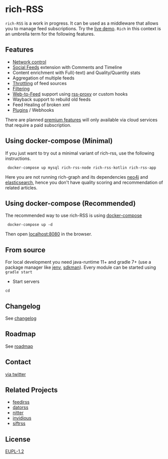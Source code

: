 # rich-RSS

`rich-RSS` is a work in progress. It can be used as a middleware that allows you to manage feed subscriptions. Try the [live demo](https://richrss.migor.org/). `Rich` in this context is an umbrella term for the following features.

## Features

- [Network control](docs/Network-Control.md)
- [Social Feeds](docs/Social-RSS.md) extension with Comments and Timeline
- Content enrichment with Full(-text) and Quality/Quantity stats
- Aggregation of multiple feeds
- [Throttling](docs/Throttling.md) of feed sources
- [Filtering](docs/Filtering.md)
- [Web-to-Feed](docs/Web-to-Feed.md) support using [rss-proxy](https://github.com/damoeb/rss-proxy) or custom hooks
- Wayback support to rebuild old feeds
- Feed Healing of broken xml
- [Plugins](docs/Plugins.md) / Webhooks

There are planned [premium features](roadmap.md) will only available via cloud services that require a paid subscription.


## Using docker-compose (Minimal)
If you just want to try out a minimal variant of rich-rss, use the following instructions. 

```
 docker-compose up mysql rich-rss-node rich-rss-kotlin rich-rss-app
```
Here you are not running rich-graph and its dependencies [neo4j](https://neo4j.com/) and [elasticsearch](https://www.elastic.co/elasticsearch/), hence you don't have quality scoring and recommendation of related articles.



## Using docker-compose (Recommended)

The recommended way to use rich-RSS is using [docker-compose](https://docs.docker.com/compose/)

```
 docker-compose up -d
```
Then open [localhost:8080](http://localhost:8080) in the browser. 


## From source

For local development you need java-runtime 11+ and gradle 7+ (use a package manager like [jenv](https://www.jenv.be/), [sdkman](https://sdkman.io/)). Every module can be started using `gradle start`


- Start servers
```
cd 

```

## Changelog
See [changelog](changelog.md)

## Roadmap
See [roadmap](roadmap.md)

## Contact
[via twitter](https://twitter.com/damoeb)

## Related Projects
- [feedirss](https://www.feedirss.com/)
- [datorss](https://www.datorss.com/)
- [nitter](https://github.com/zedeus/nitter)
- [invidious](https://github.com/iv-org/invidious)
- [siftrss](https://siftrss.com/)

## License
[EUPL-1.2](https://opensource.org/licenses/EUPL-1.2)
